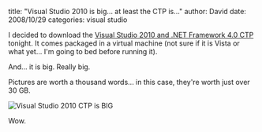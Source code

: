 
title: "Visual Studio 2010 is big&hellip; at least the CTP is&hellip;"
author: David
date: 2008/10/29
categories: visual studio

I decided to download the [Visual Studio 2010 and .NET Framework 4.0 CTP](http://www.microsoft.com/downloads/details.aspx?FamilyId=922B4655-93D0-4476-BDA4-94CF5F8D4814&displaylang=en) tonight. It comes packaged in a virtual machine (not sure if it is Vista or what yet... I'm going to bed before running it). 

And... it is big. Really big. 

Pictures are worth a thousand words... in this case, they're worth just over 30 GB. 

![Visual Studio 2010 CTP is BIG](http://www.mohundro.com/blog/content/binary/WindowsLiveWriter/VisualStudio2010isbigatleasttheCTPis_13948/image_2.png)

Wow.



